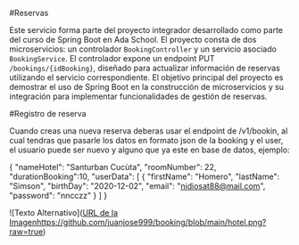 
#Reservas

Este servicio forma parte del proyecto integrador desarrollado como parte del curso de Spring Boot en Ada School. El proyecto consta de dos microservicios: un controlador `BookingController` y un servicio asociado `BookingService`. El controlador expone un endpoint PUT `/bookings/{idBooking}`, diseñado para actualizar información de reservas utilizando el servicio correspondiente. El objetivo principal del proyecto es demostrar el uso de Spring Boot en la construcción de microservicios y su integración para implementar funcionalidades de gestión de reservas.

#Registro de reserva

Cuando creas una nueva reserva deberas usar el endpoint de /v1/bookin, al cual tendras que pasarle los datos en formato json de la booking y el user, el usuario puede ser nuevo y alguno que ya este en base de datos, ejemplo:

{
  "nameHotel": "Santurban Cucùta", 
  "roomNumber": 22,
  "durationBooking":10,
  "userData": [
    {
        "firstName": "Homero",
        "lastName": "Simson",
        "birthDay": "2020-12-02",
        "email": "nidiosat88@mail.com",
        "password": "nncczz"
    }
  ]
}

![Texto Alternativo]([URL de la Imagen](https://github.com/juanjose999/booking/blob/main/hotel.png?raw=true)https://github.com/juanjose999/booking/blob/main/hotel.png?raw=true)
